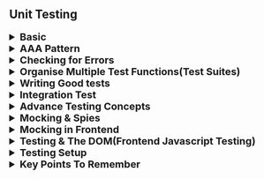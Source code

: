 ## Unit Testing

<details >
 <summary style="font-size: large; font-weight: bold">Basic</summary>

![img_2.png](images/img_2.png)
![img_3.png](images/img_3.png)
![img_4.png](images/img_4.png)
![img_5.png](images/img_5.png)
![img_6.png](images/img_6.png)
![img_7.png](images/img_7.png)
![img.png](images/img.png)

- JEST has problem using project with ES module(`import`/`export`)
- Hence Vitest is a better choice using the same as JEST

### Vitest

1. `npm i --save-dev vitest`
2. 
```json
{
    "scripts": {
        "test": "vitest --run --reporter verbose",
        "test:watch": "vitest",
        "start": "http-server -c-1"
    },
    "devDependencies": {
        "http-server": "^14.1.0",
        "install": "^0.13.0",
        "npm": "^8.6.0",
        "vitest": "^0.9.0"
    }
}
```

3.
```js
// math.js

export function add(numbers) {
  let sum = 0;

  for (const number of numbers) {
    sum += number;
  }
  return sum;
}
```

```js
// math.test.js

// import { test } from 'vitest'; // same as 'it'
import { it, expect } from 'vitest';

import { add } from './math';

it('should summarize all number values in an array', () => {
const result = add([1, 2, 3]);
expect(result).toBe(6);
});
```
</details>


<details >
 <summary style="font-size: large; font-weight: bold">AAA Pattern</summary>

![img_1.png](images/img_1.png)


```js
//math.test.js

import { it, expect } from 'vitest';

import { add } from './math';

it('should summarize all number values in an array', () => {
  // Arrange
  const numbers = [1, 2];

  // Act
  const result = add(numbers);

  // Assert
  const expectedResult = numbers.reduce(
    (prevValue, curValue) => prevValue + curValue,
    0
  );
  expect(result).toBe(expectedResult);
});
```
**Note:** 
1. Keep things simple, so for example

`const numbers = [1, 2, 3];` & `const numbers = [1, 2];`
has same implication on test so writing, so we should avoid 
writing test which are redundant.

2. Writing more test cases
```js
//math.test.js

it('should yield NaN if a least one invalid number is provided', () => {
  const inputs = ['invalid', 1];

  const result = add(inputs);

  expect(result).toBeNaN();
});

it('should yield a correct sum if an array of numeric string values is provided', () => {
  const numbers = ['1', '2'];

  const result = add(numbers);

  const expectedResult = numbers.reduce(
    (prevValue, curValue) => +prevValue + +curValue,
    0
  );
  expect(result).toBe(expectedResult)
})
```

Fixing function
```js
// math.js

export function add(numbers) {
  let sum = 0;

  for (const number of numbers) {
    sum += +number;
  }
  return sum;
}
```

3. Multiple expectations

```js

it('should yield NaN for non-transformable values', () => {
  const input = 'invalid';
  const input2 = {};

  const result = transformToNumber(input);
  const result2 = transformToNumber(input2);

  expect(result).toBeNaN();
  expect(result2).toBeNaN();
});
```

We could write multiple expectations in scenarios like above where
expectations are similar, but mostly writing separately is better.
</details>




<details >
 <summary style="font-size: large; font-weight: bold">Checking for Errors</summary>

```js
//math.test.js

it('should throw an error if no value is passed into the function', () => {
  const resultFn = () => {
    add();
  };
  expect(resultFn).toThrow();
});
```

Since during error we won't be getting any return value, so we
can use `try/catch` to check for errors.But above is better choice by wrapping
it into a arrow function.


```js
//math.test.js

it('should throw an error if provided with multiple arguments instead of an array', () => {
  const num1 = 1;
  const num2 = 2;

  const resultFn = () => {
    add(num1, num2);
  };

  expect(resultFn).toThrow(/is not iterable/);
});
```

**Note:** adding regular expression `/is not iterable/` help us to check for exact we are expecting 
rather than any other type of error.
</details>


<details >
 <summary style="font-size: large; font-weight: bold">Organise Multiple Test Functions(Test Suites)</summary>

When writing for below file, which has two functions

```js
export function validateStringNotEmpty(value) {
  if (value.trim().length === 0) {
    throw new Error('Invalid input - must not be empty.');
  }
}

export function validateNumber(number) {
  if (isNaN(number) || typeof number !== 'number') {
    throw new Error('Invalid number input.');
  }
}
```

We can organise output result by using `describe` like below

```js
import { it, expect, describe } from 'vitest';

import { validateNumber, validateStringNotEmpty } from './validation';

describe('validateStringNotEmpty()', () => {
  it('should throw an error, if an empty string is provided', () => {
    const input = '';
    const validationFn = () => validateStringNotEmpty(input);
    expect(validationFn).toThrow();
  });

  it('should throw an error with a message that contains a reason (must not be empty)', () => {
    const input = '';
    const validationFn = () => validateStringNotEmpty(input);
    expect(validationFn).toThrow(/must not be empty/);
  });

  it('should throw an error if a long string of blanks is provided', () => {
    const input = '';
    const validationFn = () => validateStringNotEmpty(input);
    expect(validationFn).toThrow();
  });

  it('should throw an error if any other value than a string is provided', () => {
    const inputNum = 1;
    const inputBool = 1;
    const inputObj = {};

    const validationFnNum = () => validateStringNotEmpty(inputNum);
    const validationFnBool = () => validateStringNotEmpty(inputBool);
    const validationFnObj = () => validateStringNotEmpty(inputObj);

    expect(validationFnNum).toThrow();
    expect(validationFnBool).toThrow();
    expect(validationFnObj).toThrow();
  });

  it('should not throw an error, if a non-empty string is provided', () => {
    const input = 'valid';
    const validationFn = () => validateStringNotEmpty(input);
    expect(validationFn).not.toThrow();
  });
});

describe('validateNumber()', () => {
  it('should throw an error if NaN is provided', () => {
    const input = NaN;
    const validationFn = () => validateNumber(input);
    expect(validationFn).toThrow();
  });

  it('should throw an error with a message that contains a reason (invalid number)', () => {
    const input = NaN;
    const validationFn = () => validateNumber(input);
    expect(validationFn).toThrow(/Invalid number/);
  });

  it('should throw an error if a non-numeric value is provided', () => {
    const input = '1';
    const validationFn = () => validateNumber(input);
    expect(validationFn).toThrow();
  });

  it('should not throw an error, if a number is provided', () => {
    const input = 1;
    const validationFn = () => validateNumber(input);
    expect(validationFn).not.toThrow();
  });
});
```

1. Use name of the function in `describe`
2. We nest more `describe` inside `describe` for better organising, 
but one level is enough
</details>




<details >
 <summary style="font-size: large; font-weight: bold">Writing Good tests</summary>

![img_8.png](images/img_8.png)
![img_9.png](images/img_9.png)
![img_10.png](images/img_10.png)
![img_11.png](images/img_11.png)


### Code Coverage

An important aspect of testing is to achieve good code coverage. This means, that you want to write tests for the majority of your code (both code files and line of code).

There are tools that help you measure your code coverage - actually Vitest comes with a built-in functionality: https://vitest.dev/guide/features.html#coverage

It is worth noting though, that the goal is not necessarily 100% coverage. There always can be some code that doesn't need any tests (e.g., because it merely calls other functions that are tested already).

In addition, achieving (close to) full code coverage also isn't any guarantee that you wrote good tests. You could cover 100% of your code with meaningless tests after all. Or you could missing important tests (that should test important behaviors). The code would still technically be covered by tests in such scenarios.

So don't see a high amount of code coverage as the ultimate goal!




<details >
 <summary style="font-size: medium; font-weight: bold">Example</summary>

```js
import { extractNumbers } from './src/parser.js';
import {
    validateStringNotEmpty,
    validateNumber,
} from './src/util/validation.js';
import { add } from './src/math.js';
import { transformToNumber } from './src/util/numbers.js';

const form = document.querySelector('form');
const output = document.getElementById('result');

function formSubmitHandler(event) {
    event.preventDefault();
    const formData = new FormData(form);
    const numberInputs = extractNumbers(formData);

    let result = '';

    try {
        const numbers = [];
        for (const numberInput of numberInputs) {
            validateStringNotEmpty(numberInput);
            const number = transformToNumber(numberInput);
            validateNumber(number);
            numbers.push(number);
        }
        result = add(numbers).toString();
    } catch (error) {
        result = error.message;
    }

    let resultText = '';

    if (result === 'invalid') {
        resultText = 'Invalid input. You must enter valid numbers.';
    } else if (result !== 'no-calc') {
        resultText = 'Result: ' + result;
    }

    output.textContent = resultText;
}

form.addEventListener('submit', formSubmitHandler);
```

We should refactor such a function into small functions, so that we 
can easily write tests for them.
</details>
</details>





<details >
 <summary style="font-size: large; font-weight: bold">Integration Test</summary>

When we have functions within function and try to test that function
then we are actually doing `Integration test`.

1. It is recommended to write integration tests as well because it may happen
things doesn't work as expected when we test together
2. We may argue that we can just write Integration test as it will test 
nest functions also, but unit test help us identify issue in much better way,
hence we always try to maintain balance, with writing more Unit test than
Integration test

```js
// numbers.js

import { validateStringNotEmpty, validateNumber } from './validation.js';

export function transformToNumber(value) {
  // return NaN;
  return +value;
}

export function cleanNumbers(numberValues) {
  const numbers = [];
  for (const numberInput of numberValues) {
    validateStringNotEmpty(numberInput);
    const number = transformToNumber(numberInput);
    validateNumber(number);
    numbers.push(number);
  }
  return numbers;
}
```

```js
// numbers.test.js

import { describe, it, expect } from 'vitest';

import { cleanNumbers, transformToNumber } from './numbers';

describe('transformToNumber()', () => {
    it('should transform a string number to a number of type number', () => {
        const input = '1';

        const result = transformToNumber(input);

        expect(result).toBeTypeOf('number');
    });

    it('should transform a string number to a number of type number', () => {
        const input = '1';

        const result = transformToNumber(input);

        expect(result).toBe(+input);
    });

    it('should yield NaN for non-transformable values', () => {
        const input = 'invalid';
        const input2 = {};

        const result = transformToNumber(input);
        const result2 = transformToNumber(input2);

        expect(result).toBeNaN();
        expect(result2).toBeNaN();
    });
});

describe('cleanNumbers()', () => {
    it('should return an array of number values if an array of string number values is provided', () => {
        const numberValues = ['1', '2'];

        const cleanedNumbers = cleanNumbers(numberValues);

        expect(cleanedNumbers[0]).toBeTypeOf('number');
    });

    it('should throw an error if an array with at least one empty string is provided', () => {
        const numberValues = ['', 1];

        const cleanFn = () => cleanNumbers(numberValues);

        expect(cleanFn).toThrow();
    })
});

```

Referred code: https://github.com/academind/js-testing-practical-guide-code/tree/05-integration-tests/code/03-finished

</details>





<details >
 <summary style="font-size: large; font-weight: bold">Advance Testing Concepts</summary>

<details >
 <summary style="font-size: medium; font-weight: bold">`toBe()` vs `toEqual()`</summary>


```js
it('should return an array of number values if an array of string number values is provided', () => {
    const numberValues = ['1', '2'];

    const cleanedNumbers = cleanNumbers(numberValues);

    // expect(cleanedNumbers[0]).toBeTypeOf('number');
    expect(cleanedNumbers).toBe([1, 2]); // Will return wrong result
  });
```

`toBe()` compare for exact equality which works for `primitive type`, but for above
reference type object it fails to compare.

So we can use `toEqual()` for that.
<br>
`expect(cleanedNumbers).toEqual([1, 2]);`
</details>



<details >
 <summary style="font-size: medium; font-weight: bold">Testing Asynchronous Code</summary>


<details >
 <summary style="font-size: small; font-weight: bold">Asynchronous Code with Callbacks</summary>

```js
import jwt from 'jsonwebtoken';

export function generateToken(userEmail, doneFn) {
  jwt.sign({ email: userEmail }, 'secret123', doneFn);
}

// generateToken('test@test.com', (err, token) => {
//   console.log(token);
// });
```

**JWT Generation**:
  - `jwt.sign()`: This function creates a JWT.
  - The payload `{ email: userEmail }` is the data that will be embedded in the token.
  - `'secret123'` is the secret key used to sign the token. It is crucial for the security of the token.
  - `doneFn` is the callback function which will receive the token or an error if one occurs during token generation.

1. **Wrong Solution-1**
```js
it('should generate a token value', () => {
  const testUserEmail = 'test@test.com';

  generateToken(testUserEmail, (err, token) => {
    expect(token).toBeDefined();
  });
});

```

2. **Wrong Solution-2**
```js
it('should generate a token value', (done) => {
  const testUserEmail = 'test@test.com';

  generateToken(testUserEmail, (err, token) => {
    expect(token).toBeDefined();
    done();
  });
});

```

Both above solution will not work as expected

3. **Right Solution**
```js
it('should generate a token value', (done) => {
  const testUserEmail = 'test@test.com';

  generateToken(testUserEmail, (err, token) => {
    // expect(token).toBeDefined();

    try {
      expect(token).toBeDefined();
      // expect(token).toBe(2);
      done();
    } catch (err) {
      done(err);
    }
  });
});
```

- Without `done`, the test framework will consider the test complete as soon as it reaches the end of 
the test function. Since generateToken is asynchronous, the test might complete before the token is
generated and the callback is invoked.
- `try-catch`
  - **Uncaught Exceptions:**
    If an assertion fails or an error is thrown, it will not be caught. 
    This can lead to the test framework not marking the test as failed properly.
  - **No Detailed Error Reporting:**
    Without catching and passing the error to done(err), the test framework might not provide a clear 
    indication of what went wrong, leading to less informative error messages.
</details>


<details >
 <summary style="font-size: small; font-weight: bold">Asynchronous Code with Promise</summary>

```js
import jwt from 'jsonwebtoken';

export function generateTokenPromise(userEmail) {
  const promise = new Promise((resolve, reject) => {
    jwt.sign({ email: userEmail }, 'secret123', (error, token) => {
      if (error) {
        reject(error);
      } else {
        resolve(token);
      }
    });
  });

  return promise;
}

// generateTokenPromise('test@test.com').then((token) => console.log(token));
```

**Solution-1**
```js
it('should generate a token value', () => {
  const testUserEmail = 'test@test.com';

  expect(generateTokenPromise(testUserEmail)).resolves.toBeDefined();
});
```
We can use built in promise methods like `resolves` and `rejects` in `expect()`
to check the result of the promise.

We should actually `return` the promise assertion in our tests:
```js
it('should generate a token value', () => {
  const testUserEmail = 'test@test.com';

  return expect(generateTokenPromise(testUserEmail)).resolves.toBeDefined();
});
```
This guarantees that Vitest / Jest wait for the promise to be resolved.

You don't need to return when using async / await 
(since a function annotated with async returns a promise implicitly).

**Solution-2**
```js
import { expect, it } from 'vitest';
import { generateTokenPromise } from './async-example';


it('should generate a token value', async () => {
  const testUserEmail = 'test@test.com';

  const token = await generateTokenPromise(testUserEmail);

  expect(token).toBeDefined();
});
```

Or we can use `async/await` in our tests as well.

</details>


</details>


<details >
 <summary style="font-size: medium; font-weight: bold">Hooks</summary>

```js
//hook.js
export class User {
  constructor(email) {
    this.email = email;
  }

  updateEmail(newEmail) {
    this.email = newEmail;
  }

  clearEmail() {
    this.email = '';
  }
}
```

```js
import { it, expect, beforeAll, beforeEach, afterEach, afterAll } from 'vitest';

import { User } from './hooks';

const testEmail = 'test@test.com';
let user;

beforeAll(() => {
  user = new User(testEmail);
  console.log('beforeAll()');
});
beforeEach(() => {
  user = new User(testEmail);
  console.log('beforeEach()');
});
afterEach(() => {
  // user = new User(testEmail);
  console.log('afterEach()');
});
afterAll(() => {
  console.log('afterAll()');
});

it('should update the email', () => {
  const newTestEmail = 'test2@test.com';

  user.updateEmail(newTestEmail);

  expect(user.email).toBe(newTestEmail);
});

it('should have an email property', () => {
  expect(user).toHaveProperty('email');
});

it('should store the provided email value', () => {
  expect(user.email).toBe(testEmail);
});

it('should clear the email', () => {
  user.clearEmail();

  expect(user.email).toBe('');
});

it('should still have an email property after clearing the email', () => {
  user.clearEmail();

  expect(user).toHaveProperty('email');
});
```

1. Here if we try to use `user` variable globally without `beforeAll` or `beforeEach` we 
will get wrong results. All of these hooks execute as there name suggests
2. We can use them in `describe`(Test Suites) block as well, which isolates them from each other.
`beforeAll()` & `afterAll()` found very useful in such a scenarios.
</details>


<details >
 <summary style="font-size: medium; font-weight: bold">Concurrent Tests</summary>

1. If we want some tests to run concurrently to save some time then we can use
`it.concurrent()` or `test.concurrent()`

```js
it.concurrent('should update the email', () => {
  const newTestEmail = 'test2@test.com';

  user.updateEmail(newTestEmail);

  expect(user.email).toBe(newTestEmail);
});

it.concurrent('should have an email property', () => {
  expect(user).toHaveProperty('email');
});
```

2. If we use it in `describe` block then all the tests inside that will
run in parallel

3. Even when not adding the .concurrent property / annotation, tests that are stored in 
different files are executed concurrently (i.e., in parallel). This is done by both 
Vitest and Jest - ensuring that your tests run in a short amount of time.

4. With `.concurrent` you can enforce this behavior also inside the individual files 
(i.e., tests that live in one and the same file are executed concurrently).

5. Concurrent execution can reduce the amount of time your tests need to execute. 
**A downside of concurrent execution is, that tests that perform clashing (global) 
state manipulations may interfere with each other.**
</details>

</details>






<details >
 <summary style="font-size: large; font-weight: bold">Mocking & Spies</summary>

There could be a multiple scenario where our `test code` is actually manipulating / triggering 
`Database` or `other external` resources. In such cases we can use `Spies` & `Mock`

![img_12.png](images/img_12.png)


<details >
 <summary style="font-size: medium; font-weight: bold">Spies</summary>

```js
//data.js

import writeData from './util/io.js';

export function generateReportData(logFn) {
  const data = 'Some dummy data for this demo app';
  if (logFn) {
    logFn(data);
  }

  return data;
}

export async function storeData(data) {
  if (!data) {
    throw new Error('No data received!');
  }
  await writeData(data, 'data.txt');
}
```


```js
//data.test.js
import { describe, it, expect, vi } from 'vitest';

import { generateReportData } from './data';

describe('generateReportData()', () => {
  it('should execute logFn if provided', () => {
    const logger = vi.fn();

    generateReportData(logger);

    expect(logger).toBeCalled();
  });
});
```

In Jest we can use `jest` in place of `vi`.
These are Spies which act as replacement for functions like `logFn` and 
track if and how function was called.

We will get error if we remove 
```js
if (logFn) {
    logFn(data);
  }
```

since our test spy will see this function call missing. 
</details>


<details >
 <summary style="font-size: medium; font-weight: bold">Mocks</summary>

```js
//io.js
import path from 'path';
import { promises as fs } from 'fs';

export default function writeData(data, filename) {
  const storagePath = path.join(process.cwd(), 'data', filename);
  return fs.writeFile(storagePath, data);
}
```

```js
import { it, expect, vi } from 'vitest';
import { promises as fs } from 'fs';

import writeData from './io';

vi.mock('fs');

it('should execute the writeFile method', () => {
  const testData = 'Test';
  const testFilename = 'test.txt';

  writeData(testData, testFilename)

  // return expect(writeData(testData, testFilename)).resolves.toBeUndefined();
  expect(fs.writeFile).toBeCalled();
});
```

Here `vi.mock('fs')` replace any `fs` calls with our mock.

**Note:** 
1. `vi.mock()` is hoisted to the top, but in Jest we need to define at the top
2. It won't affect other files. So if there are file where we didn't mocked thing like
above then those will run first after that we run mocked file. That's why it is good practice to 
mock the API where is needed


<details >
 <summary style="font-size: small; font-weight: bold">Custom Mocks</summary>

We can also pass functions to our mocks

```js
import { it, expect, vi } from 'vitest';
import { promises as fs } from 'fs';

import writeData from './io';

vi.mock('fs');
vi.mock('path', () => {
  return {
    default: {
      join: (...args) => {
        return args[args.length - 1]
      }
    }
  };
});

it('should execute the writeFile method', () => {
  const testData = 'Test';
  const testFilename = 'test.txt';

  writeData(testData, testFilename)

  // return expect(writeData(testData, testFilename)).resolves.toBeUndefined();
  // expect(fs.writeFile).toBeCalled();
  expect(fs.writeFile).toBeCalledWith(testFilename, testData);
});
```

Refer this video for better understanding: https://www.udemy.com/course/javascript-unit-testing-the-practical-guide/learn/lecture/31878020#notes

</details>


<details >
 <summary style="font-size: small; font-weight: bold">Managing Custom Mocks Globally(__mocks__ folder)</summary>

```js
// __mocks__/fs.js

import { vi } from 'vitest';

export const promises = {
  writeFile: vi.fn((path, data) => {
    return new Promise((resolve, reject) => {
      resolve();
    });
  })
}
```

```js
import { it, expect, vi } from 'vitest';
import { promises as fs } from 'fs';

import writeData from './io';

vi.mock('fs');
vi.mock('path', () => {
  return {
    default: {
      join: (...args) => {
        return args[args.length - 1]
      }
    }
  };
});

it('should execute the writeFile method', () => {
  const testData = 'Test';
  const testFilename = 'test.txt';

  writeData(testData, testFilename)

  // return expect(writeData(testData, testFilename)).resolves.toBeUndefined();
  // expect(fs.writeFile).toBeCalled();
  expect(fs.writeFile).toBeCalledWith(testFilename, testData);
});

it('should return a promise that resolves to no value if called correctly', () => {
  const testData = 'Test';
  const testFilename = 'test.txt';

  writeData(testData, testFilename)

  return expect(writeData(testData, testFilename)).resolves.toBeUndefined();
  // expect(fs.writeFile).toBeCalled();
  // expect(fs.writeFile).toBeCalledWith(testFilename, testData);
});
```

Refer this video for better understanding: https://www.udemy.com/course/javascript-unit-testing-the-practical-guide/learn/lecture/31878022#notes
</details>


<details >
 <summary style="font-size: small; font-weight: bold">Overriding Custom Mocks</summary>

```js
import { describe, it, expect, vi } from 'vitest';

import { generateReportData } from './data';

describe('generateReportData()', () => {
  it('should execute logFn if provided', () => {
    const logger = vi.fn();

    logger.mockImplementationOnce(() => {});

    generateReportData(logger);

    expect(logger).toBeCalled();
  });
});
```

`logger.mockImplementationOnce(() => {});` will override the first call to `logger`
</details>

</details>


</details>







<details >
 <summary style="font-size: large; font-weight: bold">Mocking in Frontend</summary>


<details >
 <summary style="font-size: medium; font-weight: bold">Global Function Mocking</summary>

```js
//http.js

import {HttpError} from './errors.js';

export async function sendDataRequest(data) {
  const response = await fetch('https://dummy-site.dev/posts', {
    method: 'POST',
    headers: {
      'Content-Type': 'application/json',
    },
    body: JSON.stringify(data),
  });

  const responseData = await response.json();

  if (!response.ok) {
    throw new HttpError(response.status, 'Sending the request failed.', responseData);
  }

  return responseData;
}
```

```js
// http.test.js

import { it, vi, expect } from 'vitest';

import { sendDataRequest } from './http';

const testResponseData = { testKey: 'testData' };

const testFetch = vi.fn((url, options) => {
  return new Promise((resolve, reject) => {
    const testResponse = {
      ok: true,
      json() {
        return new Promise((resolve, reject) => {
          resolve(testResponseData);
        });
      },
    };
    resolve(testResponse);
  });
});

vi.stubGlobal('fetch', testFetch);

it('should return any available response data', () => {
  const testData = { key: 'test' };

  return expect(sendDataRequest(testData)).resolves.toEqual(testResponseData);
});
```


1. Here we can't mock things like `fs` because it was coming through some library,
`fetch` is present globally hence we need to use `vi.stubGlobal('fetch', testFetch);`
in order to mock `fetch`
2. 
   - You can, of course, also use third-party libraries in frontend JavaScript projects though. 
   For example, the `axios` library is a very popular library for sending HTTP requests from 
   the frontend.
   - In case you're working with such a library, instead of a global value, you can mock that 
     library as you learned in the previous section (i.e., use `vi.mock('axios')`, 
     provide a `__mocks__/axios.js` file if necessary etc.).

https://www.udemy.com/course/javascript-unit-testing-the-practical-guide/learn/lecture/31878062#notes

</details>


<details >
 <summary style="font-size: medium; font-weight: bold">Handling Reject Properly</summary>

To check `body: JSON.stringify(data)` if this works in `http.js`

```js

const testFetch = vi.fn((url, options) => {
  return new Promise((resolve, reject) => {
    if (typeof options.body !== 'string') {
      return reject('Not a string.');
    }
    const testResponse = {
      ok: true,
      json() {
        return new Promise((resolve, reject) => {
          resolve(testResponseData);
        });
      },
    };
    resolve(testResponse);
  });
});


it('should convert the provided data to JSON before sending the request', async () => {
  const testData = { key: 'test' };

  let errorMessage;

  try {
    await sendDataRequest(testData);
  } catch (error) {
    errorMessage = error;
  }

  expect(errorMessage).not.toBe('Not a string.');
});
```
</details>


<details >
 <summary style="font-size: medium; font-weight: bold">Mocking Selected Place</summary>

Since here we are test scenario when `response.ok` is `false`, we need to mock that part.
Hence we are using `mockImplementationOnce`

```js
import { HttpError } from './errors';

it('should throw an HttpError in case of non-ok responses', () => {
  testFetch.mockImplementationOnce((url, options) => {
    return new Promise((resolve, reject) => {
      const testResponse = {
        ok: false,
        json() {
          return new Promise((resolve, reject) => {
            resolve(testResponseData);
          });
        },
      };
      resolve(testResponse);
    });
  });

  const testData = { key: 'test' };

  return expect(sendDataRequest(testData)).rejects.toBeInstanceOf(HttpError);
});
```
</details>


<details >
 <summary style="font-size: medium; font-weight: bold">Local Mock Value(Mindset)</summary>

```js
// post.js
import { sendDataRequest } from '../util/http.js';
import { validateNotEmpty } from '../util/validation.js';

export function savePost(postData) {
  postData.created = new Date();
  return sendDataRequest(postData);
}

export function extractPostData(form) {
  const title = form.get('title');
  const content = form.get('content');

  validateNotEmpty(title, 'A title must be provided.');
  validateNotEmpty(content, 'Content must not be empty!');

  return { title, content };
}
```

We may first think of mocking `form` with `vi.fn()`, but we don't need
to complicate things but to have mindset what we exactly need. Here
setting simple `local mock value` help us get this tested

```js
//posts.test.js
import { beforeEach, describe, expect, it } from 'vitest';

import { extractPostData } from './posts';

const testTitle = 'Test title';
const testContent = 'Test content';
let testFormData;

describe('extractPostData()', () => {
  beforeEach(() => {
    testFormData = {
      title: testTitle,
      content: testContent,
      get(identifier) {
        return this[identifier];
      },
    };
  });

  it('should extract title and content from the provided form data', () => {
    const data = extractPostData(testFormData);

    expect(data.title).toBe(testTitle);
    expect(data.content).toBe(testContent);
  });
});
```
</details>

</details>






<details >
 <summary style="font-size: large; font-weight: bold">Testing & The DOM(Frontend Javascript Testing)</summary>

1. Alike mocking things like for `fetch` we may mock things like `document` but
it will very complex thing to do. That's why Jest & Vitest both provide 
environment based testing.
2. By default is `Node.js`, we update this in `package.json` to `"test": "vitest --run --environment happy-dom"`

![img_13.png](images/img_13.png)

3. 
Here we are able to access `fs` & `path` because even though we switched to `happy-dom` 
which is justed emulated version of browser not real browser

```js
//dom.js
export function showError(message) {
  const errorContainerElement = document.getElementById('errors');
  const errorMessageElement = document.createElement('p');
  errorMessageElement.textContent = message;
  errorContainerElement.innerHTML = '';
  errorContainerElement.append(errorMessageElement);
}
```

```js
//dom.test.js
import fs from 'fs';
import path from 'path';

import { it, vi } from 'vitest';
import { Window } from 'happy-dom';

import { showError } from './dom';

// Get the content of index.html
const htmlDocPath = path.join(process.cwd(), 'index.html');
const htmlDocumentContent = fs.readFileSync(htmlDocPath).toString();

// Create fake browser through window
const window = new Window();
const document = window.document;

// Set the content of index.html in fake browser document
document.write(htmlDocumentContent);

// Replace `document` globally with our fake document
vi.stubGlobal('document', document);

it('first test', () => {
  showError('test');
})
```

4. Writing first test

```js
// dom.test.js
it('should add an error paragraph to the id="errors" element', () => {
  showError('Test');

  const errorsEl = document.getElementById('errors');
  const errorParagraph = errorsEl.firstElementChild;

  expect(errorParagraph).not.toBeNull();
});
```

5. Complete code which contain clean up work we need to do before each test
because we are trying to manipulate same DOM, hence second test written below 
will fail if we don't do clean up work before each test

```js
// dom.test.js

import fs from 'fs';
import path from 'path';

import { beforeEach, expect, it, vi } from 'vitest';
import { Window } from 'happy-dom';

import { showError } from './dom';

const htmlDocPath = path.join(process.cwd(), 'index.html');
const htmlDocumentContent = fs.readFileSync(htmlDocPath).toString();

const window = new Window();
const document = window.document;
vi.stubGlobal('document', document);

// Clean-Up work
beforeEach(() => {
  document.body.innerHTML = '';
  document.write(htmlDocumentContent);
});

it('should add an error paragraph to the id="errors" element', () => {
  showError('Test');

  const errorsEl = document.getElementById('errors');
  const errorParagraph = errorsEl.firstElementChild;

  expect(errorParagraph).not.toBeNull();
});

it('should not contain an error paragraph initially', () => {
  const errorsEl = document.getElementById('errors');
  const errorParagraph = errorsEl.firstElementChild;

  expect(errorParagraph).toBeNull();
});
```

6. More tests
```js
// dom.test.js

it('should output the provided message in the error paragraph', () => {
  const testErrorMessage = 'Test';

  showError(testErrorMessage);

  const errorsEl = document.getElementById('errors');
  const errorParagraph = errorsEl.firstElementChild;

  expect(errorParagraph.textContent).toBe(testErrorMessage);
});
```
</details>


<details>
 <summary style="font-size: large; font-weight: bold">Testing Setup</summary>

1. Remove Karma & Jasmine
```bash
npm uninstall @types/jasmine jasmine-core karma karma-chrome-launcher karma-coverage karma-coverage-istanbul-reporter karma-jasmine karma-jasmine-html-reporter
```

2. Remove below from `angular.json`
```js
 "test": { 
  "builder": "@angular-devkit/build-angular:karma", 
  "options": { 
    "main": "src/test.ts", 
    "polyfills": "src/polyfills.ts", 
    "tsConfig": "tsconfig.spec.json", 
    "[get-default-user.service.mock.ts](..%2Fcxp-sv-windows-configurations%2Fsrc%2Fapp%2Fservices%2Fget-default-user%2Fget-default-user.service.mock.ts)karmaConfig": "karma.conf.js", 
    "assets": [ 
      "src/favicon.ico", 
      "src/assets" 
    ], 
    "styles": [ 
      "src/styles.scss", 
      "node_modules/bootstrap/dist/css/bootstrap.css", 
      "node_modules/@cxd/nui/dist/css/nui.min.css" 
    ], 
    "scripts": [  
     "node_modules/@cxd/nui/dist/js/nui.js" 
    ] 
  } 
},
```

3. Remove `karma.conf.js` & `src/test.ts`
4. Delete `package-lock.json` file
5. Install Jest: `npm i –-save-dev @types/jest jest-preset-angular`
6. In src folder create file `src/setup-jest.ts` and paste below content
   <br>
   `import 'jest-preset-angular/setup-jest';`
7. Update below code in `tsconfig.spec.json`
```js
"types": [ 
  "jest", 
  "node" 
]
```

```js
"files": [ 
  "src/setup.jest.ts", 
  "src/polyfills.ts" 
],
```
8. Create `jest.config.js` in root
```js
module.exports = {
   moduleNameMapper: {
      '^src/(.*)$': '<rootDir>/src/$1',
   },
  preset: "jest-preset-angular", 
  setupFilesAfterEnv: ["<rootDir>/src/setup.jest.ts"] 
};
```
9. In `package.json` add the below scripts
```json
"test": "jest", 
"test:watch": "jest --watch", 
"test:coverage": "jest --coverage", 
```
</details>


<details>
 <summary style="font-size: large; font-weight: bold">Key Points To Remember</summary>

1. **Keep things simple**

   So for example `const numbers = [1, 2, 3];` & `const numbers = [1, 2];`
   has same implication on test so writing, so we should avoid
   writing test which are redundant.


2. **Keep tests small and focused**

   Write small, focused tests that test one specific piece of functionality.
   Avoid writing monolithic tests that try to cover too much ground.

  ```js

it('should yield NaN for non-transformable values', () => {
  const input = 'invalid';
  const input2 = {};

  const result = transformToNumber(input);
  const result2 = transformToNumber(input2);

  expect(result).toBeNaN();
  expect(result2).toBeNaN();
});
```

We could write multiple expectations in scenarios like above where
expectations are similar, but mostly writing separately is better.


3. **Test in isolation**

   Most of the time your functions, components, services etc have dependencies to get something.
   Use mocks and stubs to isolate from its dependencies in unit tests.
   This ensures that your tests focus on _Unit Testing_.

   **_Testing in isolation will also force you to keep your components small.
   Avoid large, monolith components at all costs._**


4. **Don’t rely on code coverage**

   Use code coverage to measure quality but **_don’t stress over 100% coverage._**

   It can be misleading to only rely on lines covered, **make sure to write a
   test for critical scenarios.**


5. **Follow AAA pattern**

   Organise your tests into three sections.

- Arrange (setup)
- Act (perform the action or call the method)
- Assert (verify the expected outcome)

```js
it('should add two numbers', () => {
    // Arrange
    const a = 5;
    const b = 3;

    // Act
    const result = service.add(a, b);

    // Assert
    expect(result).toBe(8);
  });
```


6. **Unit Testing v/s Integration Testing**

    - While writing unit test, we may start writing some _Integration Test,_
      and we may not even realize it. There should be clear separation between both.
      Follow **_Testing isolation_** principle to be able to achieve this

    - In NSP we have End-to-End test done by the testing team. Hence, our first
      priority should be writing unit test then integration testing

    - Therefore, we don't need to use `TestBed` for _Unit Test_ as they help us
      simulate DOM interaction also which is not _Pure Unit Testing_.
      A nice article to understand this: https://dev.to/angular/unit-testing-in-angular-to-testbed-or-not-to-testbed-3g3b



7. **Organising Code & Files**

    1. Try to extract out function from component class in `utils` folder such that
       we can write unit test separately.
    2. Below are folder structure on how to organize files, same can be extrapolated for others
   ```
   .
   └── src/
   └── app/
   ├── components/
   │   └── default-user/
   │       ├── default-user.component.html
   │       ├── default-user.component.scss
   │       ├── default-user.component.spec.ts
   │       └── default-user.component.ts
   ├── services/
   │   └── get-default-user/
   │       ├── get-default-user.service.mock.ts
   │       ├── get-default-user.service.spec.ts
   │       └── get-default-user.service.ts
   ├── utils/
   │   └── formatted-time/
   │       ├── formatted-time.util.mock.ts
   │       ├── formatted-time.util.spec.ts
   │       └── formatted-time.util.ts
   ```

   <details>
    <summary style="font-size: small; font-weight: bold">Class</summary>

    1. Focus on naming and how it is organized
   ```js
   // default-user.component.ts
   export class DefaultUserComponent {
    
      getUserData() {
      ...
      }
   
      enableSubmit() {
      ....
      }
      
   }
   ```

   ```js
   // Don't use TestBed here for unit testing
   describe('DefaultUserComponent-UnitTest', () => {

      beforeEach(() => {
          ...
      })

      it('should create', () => {
         expect(component).toBeTruthy();
      });

      
      
      describe('getUserData()', () => {
          
         it('get user data when called', () => {
            ....
         });
      })


      describe('enableSubmit()', () => {
   
         it('enable submit button', () => {
         ....
         });
      })
    })
   
   describe('DefaultUserComponent-UnitTest', () => {

      beforeEach(() => {
          ...
      })

      it('should create', () => {
         expect(component).toBeTruthy();
      });

      
      
      describe('getUserData()', () => {
          
         it('get user data when called', () => {
            ....
         });
      })


      describe('enableSubmit()', () => {
   
         it('enable submit button', () => {
         ....
         });
      })
    })
   
   
   // Use TestBed here for DOM & other integration testing
   describe('DefaultUserComponent-IntegrationTest', () => {
   ....
   })
   ```
   </details>

   <details>
    <summary style="font-size: small; font-weight: bold">Mocks</summary>

   Write mocks for each service or function in same folder such that they can be
   directly used in other test file where they have dependency. Write proper return value
   for a success scenario if any. Put an error scenario in 0th case

   ```js
   import {of, throwError} from "rxjs";

   class LicenseServiceMock {
   
   result;
   
   licenseService = {
   getDetails: jest.fn().mockImplementation(() => {
   
         switch (this.result) {
           case 0:
             return throwError(() => 'error')
           case 1:
             return of({
               customerCode: 'HDFC',
               institutionName: 'NCR',
               terminalUsed: 10,
               terminalLimit: 10,
               remoteBIOSManagement: false,
               windowsPasswordManagement: true
             })
           case 2:
             return of({
               customerCode: 'HDFC',
               institutionName: 'NCR',
               terminalUsed: 10,
               terminalLimit: 10,
               remoteBIOSManagement: false,
               windowsPasswordManagement: false
             })
           default:
             return of({});
         }
       })
   } as any;
   
   setResult = (value) => {
   this.result = value;
   }
   
   }
   
   export default LicenseServiceMock;

   ```
   </details>

Referred Articles:
1. https://onthecode.co.uk/blog/angular-unit-testing-best-practices
2. https://dev.to/this-is-angular/unit-testing-in-angular-170l
3. https://infinum.com/handbook/frontend/angular/angular-guidelines-and-best-practices/testing
4. https://blog.pragmatists.com/test-doubles-fakes-mocks-and-stubs-1a7491dfa3da
5. https://jestjs.io/docs/manual-mocks#mocking-user-modules
6. https://jestjs.io/docs/es6-class-mocks
6. https://github.com/testing-library/angular-testing-library/blob/main/apps/example-app/src/app/examples/00-single-component.spec.ts
7. https://timdeschryver.dev/blog/good-testing-practices-with-angular-testing-library#working-with-containers-and-components
8. https://timdeschryver.dev/blog/getting-the-most-value-out-of-your-angular-component-tests
9. https://www.youtube.com/watch?v=bv9z_UfSqgM
10. https://blog.stackademic.com/testing-http-based-services-within-angular-16-with-jest-c9e867e22632
</details>
